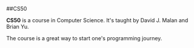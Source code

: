 ##CS50

**CS50** is a course in Computer Science. It's taught by David J. Malan and Brian Yu. 
The course is a great way to start one's programming journey.